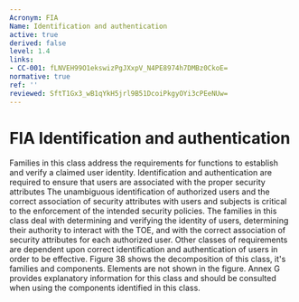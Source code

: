```yaml
---
Acronym: FIA
Name: Identification and authentication
active: true
derived: false
level: 1.4
links:
- CC-001: fLNVEH99O1ekswizPgJXxpV_N4PE8974h7DMBz0CkoE=
normative: true
ref: ''
reviewed: SftT1Gx3_wB1qYkH5jrl9B51DcoiPkgyOYi3cPEeNUw=
---
```


# FIA Identification and authentication

Families in this class address the requirements for functions to establish and verify a claimed user identity. Identification and authentication are required to ensure that users are associated with the proper security attributes The unambiguous identification of authorized users and the correct association of security attributes with users and subjects is critical to the enforcement of the intended security policies. The families in this class deal with determining and verifying the identity of users, determining their authority to interact with the TOE, and with the correct association of security attributes for each authorized user. Other classes of requirements are dependent upon correct identification and authentication of users in order to be effective.
Figure 38 shows the decomposition of this class, it's families and components. Elements are not shown in the figure.
Annex G provides explanatory information for this class and should be consulted when using the components identified in this class.
